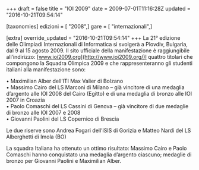 +++
draft = false
title = "IOI 2009"
date = 2009-07-01T11:16:28Z
updated = "2016-10-21T09:54:14"

[taxonomies]
edizioni = [ "2008",]
gare = [ "internazionali",]

[extra]
override_updated = "2016-10-21T09:54:14"
+++
La 21° edizione delle Olimpiadi Internazionali di Informatica si svolgerà a Plovdiv, Bulgaria, dal 9 al 15 agosto 2009. Il sito ufficiale della manifestazione è raggiungibile all’indirizzo: [www.ioi2009.org](http://www.ioi2009.org/)I quattro titolari che compongono la Squadra Olimpica 2009 e che rappresenteranno gli studenti italiani alla manifestazione sono:

<!-- more -->

• Maximilian Alber dell’ITI Max Valier di Bolzano<br/>• Massimo Cairo del LS Marconi di Milano – già vincitore di una medaglia d’argento alle IOI 2008 del Cairo (Egitto) e di una medaglia di bronzo alle IOI 2007 in Croazia<br/>• Paolo Comaschi del LS Cassini di Genova – già vincitore di due medaglie di bronzo alle IOI 2007 e 2008<br/>• Giovanni Paolini del LS Copernico di Brescia

Le due riserve sono Andrea Fogari dell’ISIS di Gorizia e Matteo Nardi del LS Alberghetti di Imola (BO)

La squadra Italiana ha ottenuto un ottimo risultato: Massimo Cairo e Paolo Comaschi hanno conquistato una medaglia d’argento ciascuno; medaglie di bronzo per Giovanni Paolini e Maximilian Alber.
